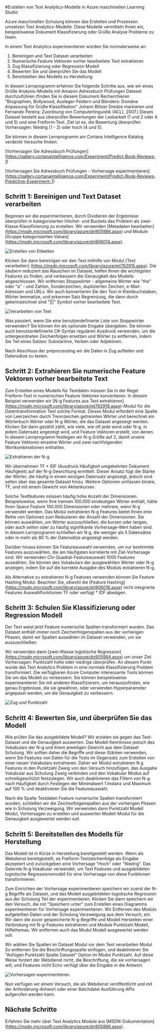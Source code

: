 <properties
    pageTitle="Text in Azure maschinellen Learning Studio Analytics-Modelle erstellen | Microsoft Azure"
    description="So erstellen Sie Text Analytics-Modelle in Azure maschinellen Learning Studio Module für Text preprocessing, N – g oder Feature hashing verwenden"
    services="machine-learning"
    documentationCenter=""
    authors="rastala"
    manager="jhubbard"
    editor=""/>

<tags
    ms.service="machine-learning"
    ms.workload="data-services"
    ms.tgt_pltfrm="na"
    ms.devlang="na"
    ms.topic="article"
    ms.date="09/06/2016"
    ms.author="roastala" />


#<a name="create-text-analytics-models-in-azure-machine-learning-studio"></a>Erstellen von Text Analytics-Modelle in Azure maschinellen Learning Studio

Azure maschinellen Schulung können das Erstellen und Prozessen umsetzen Text Analytics-Modelle. Diese Modelle vermitteln Ihnen ein, beispielsweise Dokument Klassifizierung oder Grüße Analyse Probleme zu lösen.

In einem Text Analytics experimentieren würden Sie normalerweise an:

 1. Bereinigen und Text Dataset verarbeiten
 2. Numerische Feature Vektoren vorher bearbeitete Text extrahieren
 3. Zug Klassifizierung oder Regression Modell
 4. Bewerten Sie und überprüfen Sie das Modell
 5. Bereitstellen des Modells zu Herstellung

In diesem Lernprogramm erfahren Sie folgende Schritte aus, wie wir eines Grüße Analysis-Modells mit Amazon Adressbuch Prüfungen Dataset durchzuführen (finden Sie in diesem Dokument Recherchieren "Biographien, Bollywood, Ausleger-Feldern und Blenders: Domäne Anpassung für Grüße Klassifikation" Johann Blitzer Dredze markieren und Fernando Pereira; Zuordnung von Computerlinguistik (ACL), 2007.) Dieses Dataset besteht aus überprüfen Bewertungen der Lesbarkeit (1 und 2 oder 4 und 5) und eine Freiform-Text. Ziel ist es, die Bewertung überprüfen Vorhersagen: Niedrig (1 - 2) oder hoch (4 und 5).

Sie können in diesem Lernprogramm am Cortana Intelligence Katalog verdeckt Versuche finden:

[Vorhersagen Sie Adressbuch Prüfungen] (https://gallery.cortanaintelligence.com/Experiment/Predict-Book-Reviews-1)

[Vorhersagen Sie Adressbuch Prüfungen - Vorhersage experimentieren] (https://gallery.cortanaintelligence.com/Experiment/Predict-Book-Reviews-Predictive-Experiment-1)

## <a name="step-1-clean-and-preprocess-text-dataset"></a>Schritt 1: Bereinigen und Text Dataset verarbeiten

Beginnen wir die experimentieren, durch Dividieren der Ergebnisse überprüfen in kategorisierten Höchst- und Buckets das Problem als zwei-Klasse Klassifizierung zu erstellen. Wir verwenden [Metadaten bearbeiten] (https://msdn.microsoft.com/library/azure/dn905986.aspx) und Module [Gruppe kategorisierten Values] (https://msdn.microsoft.com/library/azure/dn906014.aspx).

![Erstellen von Etiketten](./media/machine-learning-text-analytics-module-tutorial/create-label.png)

Klicken Sie dann bereinigen wir den Text mithilfe von Modul [Text verarbeiten] (https://msdn.microsoft.com/library/azure/mt762915.aspx). Die säubern reduziert das Rauschen im Dataset, helfen Ihnen die wichtigsten Features zu finden, und verbessern die Genauigkeit des Modells abgeschlossen. Wir entfernen Stoppwörter - allgemeine Wörter wie "the" oder "a" - und Zahlen, Sonderzeichen, duplizierten Zeichen, e-Mail-Adressen und URLs. Wir auch konvertieren Sie den Text in Kleinbuchstaben, Wörter lemmatize, und erkennen Satz Begrenzung, die dann durch gekennzeichnet sind "|||" Symbol vorher bearbeitete Text.

![Verarbeiten von Text](./media/machine-learning-text-analytics-module-tutorial/preprocess-text.png)

Was passiert, wenn Sie eine benutzerdefinierte Liste von Stoppwörter verwenden? Sie können ihn als optionale Eingabe übergeben. Sie können auch benutzerdefinierte C#-Syntax regulären Ausdruck verwenden, um die untergeordneten Zeichenfolgen ersetzen und Wörter zu entfernen, indem Sie Teil eines Satzes: Substantive, Verben oder Adjektiven.

Nach Abschluss der preprocessing wir die Daten in Zug aufteilen und Datensätze zu testen.

## <a name="step-2-extract-numeric-feature-vectors-from-pre-processed-text"></a>Schritt 2: Extrahieren Sie numerische Feature Vektoren vorher bearbeitete Text

Zum Erstellen eines Modells für Textdaten müssen Sie in der Regel Freiform-Text in numerischen Feature Vektoren konvertieren. In diesem Beispiel verwenden wir [N-g Features aus Text extrahieren] (https://msdn.microsoft.com/library/azure/mt762916.aspx)-Modul für die Datentransformation Text solche Format. Dieses Modul erfordert eine Spalte von Leerzeichen durch Trennzeichen getrennten Wörter und berechnet ein Wörterbuch Wörter oder N-g Wörter, die das Dataset angezeigt werden. Klicken Sie dann gezählt zählt, wie viele, wie oft jede word oder N-g, in jedem Datensatz angezeigt wird, und Feature Vektoren erstellt, von denen. In diesem Lernprogramm festlegen wir N-g Größe auf 2, damit unsere Feature Vektoren einzelne Wörter und zwei nachfolgenden Wortkombinationen enthalten.

![Extrahieren der N-g](./media/machine-learning-text-analytics-module-tutorial/extract-ngrams.png)

Wir übernehmen TF * IDF (Ausdruck Häufigkeit umgekehrten Dokument Häufigkeit) auf der N-g Gewichtung ermittelt. Dieser Ansatz fügt die Stärke der Wörter, die häufig in einem einzigen Datensatz angezeigt, jedoch sind selten über das gesamte Dataset hinzu. Weitere Optionen umfassen binäre, TF, und mit einem Gewicht von Aktienkursen.

Solche Textfeatures müssen häufig hohe Anzahl der Dimensionen. Beispielsweise, wenn Ihre trennen 100.000 eindeutigen Wörter enthält, hätte Ihren Space Feature 100.000 Dimensionen oder mehrere, wenn N-g verwendet werden. Das Modul extrahieren N-g Features bietet Ihnen eine Reihe von Optionen zum Reduzieren der Anzahl der Dimensionen. Sie können auswählen, um Wörter auszuschließen, die kurzen oder langen, oder auch selten oder zu häufig signifikante Vorhersage-Wert haben sind. In diesem Lernprogramm schließen wir N g, die weniger als 5 Datensätze oder in mehr als 80 % der Datensätze angezeigt werden.

Darüber hinaus können Sie Featureauswahl verwenden, um nur bestimmte Features auszuwählen, die am häufigsten korrelierte mit Ziel-Vorhersage sind. Wir verwenden Chi-Quadrat-Featureauswahl 1000 Features auswählen. Sie können des Vokabulars der ausgewählten Wörter oder N-g anzeigen, indem Sie auf die korrekte Ausgabe des Moduls extrahieren N-g.

Als Alternative zu extrahieren N-g Features verwenden können Sie Feature Hashing Modul. Beachten Sie, obwohl die [Feature Hashing] (https://msdn.microsoft.com/library/azure/dn906018.aspx) nicht integrierte Features Auswahlfunktionen TF oder verfügt * IDF abwägen.

## <a name="step-3-train-classification-or-regression-model"></a>Schritt 3: Schulen Sie Klassifizierung oder Regression Modell

Der Text weist jetzt Feature numerische Spalten transformiert wurden. Das Dataset enthält immer noch Zeichenfolgenspalten aus der vorherigen Phasen, damit wir Spalten auswählen im Dataset verwenden, um sie auszuschließen.

Wir verwenden dann [zwei-Klasse logistische Regression] (https://msdn.microsoft.com/library/azure/dn905994.aspx) um unser Ziel Vorhersagen: Punktzahl hohe oder niedrige überprüfen. An diesem Punkt wurde das Text Analytics Problem in eine normale Klassifizierung Problem transformiert. Die verfügbaren Azure Computer interessante Tools können Sie um das Modell zu verbessern. Sie können beispielsweise experimentieren Sie mit anderen Klassifizierern, um herauszufinden, wie genau Ergebnisse, die sie gewähren, oder verwenden Hyperparameter angepasst werden, um die Genauigkeit zu verbessern.

![Zug und Punktzahl](./media/machine-learning-text-analytics-module-tutorial/scoring-text.png)

## <a name="step-4-score-and-validate-the-model"></a>Schritt 4: Bewerten Sie, und überprüfen Sie das Modell

Wie prüfen Sie das ausgebildete Modell? Wir erzielen sie gegen das Test-Dataset und die Genauigkeit auswerten. Das Modell Kenntnisse jedoch des Vokabulars der N-g und ihrem jeweiligen Gewicht aus dem Dataset Schulung. Wir sollten daher die Begriffe und diese-Stärken verwenden, wenn Sie Features von Daten für die Tests im Gegensatz zum Erstellen von einer neuen Vokabulars extrahieren. Daher wir Modul extrahieren N g Features in den Punktzahl Zweig von den Versuch hinzufügen, das Ausgabe Vokabular aus Schulung Zweig verbinden und den Vokabular Modus auf schreibgeschützt festzulegen. Wir auch deaktivieren das Filtern von N-g nach Häufigkeit durch Festlegen der Minimalwert 1 Instanz und Maximum auf 100 % und deaktivieren Sie die Featureauswahl.

Nach die Spalte Testdaten Feature numerische Spalten transformiert wurden, schließen wir die Zeichenfolgenspalten aus der vorherigen Phasen wie in Schulung Verzweigung. Wir verwenden dann Punktzahl Modell Modul, Vorhersagen zu erstellen und auswerten Modell-Modul für die Genauigkeit ausgewertet werden soll.

## <a name="step-5-deploy-the-model-to-production"></a>Schritt 5: Bereitstellen des Modells für Herstellung

Das Modell ist in Kürze in Herstellung bereitgestellt werden. Wenn als Webdienst bereitgestellt, es Freiform-Textzeichenfolge als Eingabe akzeptiert und zurückgeben eine Vorhersage "Hoch" oder "Niedrig". Das Gelernte N-g Vokabular verwendet, um Text Features und ausgebildeten logistische Regressionsmodell für eine Vorhersage von diese Funktionen transformieren. 

Zum Einrichten der Vorhersage experimentieren speichern wir zuerst der N-g Begriffe als Dataset, und das Modell ausgebildeten logistische Regression aus der Schulung Teil der experimentieren. Klicken Sie dann speichern wir den Versuch, die mit "Speichern unter" zum Erstellen eines Diagramms experimentieren für Vorhersage experimentieren. Wir Entfernen des Moduls aufgeteilten Daten und der Schulung Verzweigung aus dem Versuch, ein. Wir dann die zuvor gespeicherte N-g-Begriffe und Modell Herstellen einer Verbindung mit N-g-Features extrahieren und Module Punktzahl Modell, Hilfethemas. Wir entfernen auch das Modul Modell ausgewertet werden soll.

Wir wählen Sie Spalten im Dataset Modul vor dem Text verarbeiten Modul So entfernen Sie die Beschriftungsspalte einfügen, und deaktivieren Sie "Anfügen Punktzahl Spalte Dataset" Option im Modul Punktzahl. Auf diese Weise fordert der Webdienst nicht, die Beschriftung, die sie vorhersagen will, und Features nicht Echo verfügt über die Eingabe in die Antwort.

![Vorhersagen experimentieren.](./media/machine-learning-text-analytics-module-tutorial/predictive-text.png)

Nun verfügen wir einem Versuch, die als Webdienst veröffentlicht und mit der Anforderung-Antwort oder einer Batchdatei Ausführung APIs aufgerufen werden kann.

## <a name="next-steps"></a>Nächste Schritte

Erfahren Sie mehr über Text Analytics Module aus [MSDN-Dokumentation] (https://msdn.microsoft.com/library/azure/dn905886.aspx).

